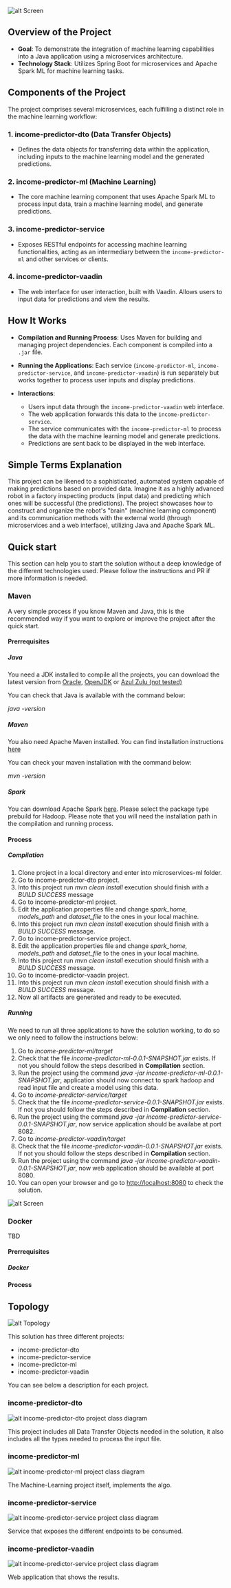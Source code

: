 ![alt Screen](https://github.com/oscuroweb/microservices-ml/blob/master/images/Capture.png)
## Overview of the Project

- **Goal**: To demonstrate the integration of machine learning capabilities into a Java application using a microservices architecture.
- **Technology Stack**: Utilizes Spring Boot for microservices and Apache Spark ML for machine learning tasks.

## Components of the Project

The project comprises several microservices, each fulfilling a distinct role in the machine learning workflow:

### 1. income-predictor-dto (Data Transfer Objects)

- Defines the data objects for transferring data within the application, including inputs to the machine learning model and the generated predictions.

### 2. income-predictor-ml (Machine Learning)

- The core machine learning component that uses Apache Spark ML to process input data, train a machine learning model, and generate predictions.

### 3. income-predictor-service

- Exposes RESTful endpoints for accessing machine learning functionalities, acting as an intermediary between the `income-predictor-ml` and other services or clients.

### 4. income-predictor-vaadin

- The web interface for user interaction, built with Vaadin. Allows users to input data for predictions and view the results.

## How It Works

- **Compilation and Running Process**: Uses Maven for building and managing project dependencies. Each component is compiled into a `.jar` file.

- **Running the Applications**: Each service (`income-predictor-ml`, `income-predictor-service`, and `income-predictor-vaadin`) is run separately but works together to process user inputs and display predictions.

- **Interactions**:
  - Users input data through the `income-predictor-vaadin` web interface.
  - The web application forwards this data to the `income-predictor-service`.
  - The service communicates with the `income-predictor-ml` to process the data with the machine learning model and generate predictions.
  - Predictions are sent back to be displayed in the web interface.

## Simple Terms Explanation

This project can be likened to a sophisticated, automated system capable of making predictions based on provided data. Imagine it as a highly advanced robot in a factory inspecting products (input data) and predicting which ones will be successful (the predictions). The project showcases how to construct and organize the robot's "brain" (machine learning component) and its communication methods with the external world (through microservices and a web interface), utilizing Java and Apache Spark ML.


## Quick start

This section can help you to start the solution without a deep knowledge of the different technologies used. Please follow the instructions and PR if more information is needed.

### Maven

A very simple process if you know Maven and Java, this is the recommended way if you want to explore or improve the project after the quick start.

#### Prerrequisites

##### Java

You need a JDK installed to compile all the projects, you can download the latest version from [Oracle](http://www.oracle.com/technetwork/java/javase/downloads/jdk8-downloads-2133151.html), [OpenJDK](http://openjdk.java.net/install/) or [Azul Zulu (not tested)](https://www.azul.com/downloads/zulu/)

You can check that Java is available with the command below:

_java -version_

##### Maven

You also need Apache Maven installed. You can find installation instructions [here](https://maven.apache.org/download.cgi)

You can check your maven installation with the command below:

_mvn -version_

##### Spark

You can download Apache Spark [here](https://spark.apache.org/downloads.html). Please select the package type prebuild for Hadoop. Please note that you will need the installation path in the compilation and running process.

#### Process

##### Compilation

1. Clone project in a local directory and enter into microservices-ml folder.
2. Go to income-predictor-dto project.
3. Into this project run _mvn clean install_ execution should finish with a _BUILD SUCCESS_ message
4. Go to income-predictor-ml project.
5. Edit the application.properties file and change _spark_home, models_path_ and _dataset_file_ to the ones in your local machine.
6. Into this project run _mvn clean install_ execution should finish with a _BUILD SUCCESS_ message.
7. Go to income-predictor-service project.
8. Edit the application.properties file and change _spark_home, models_path_ and _dataset_file_ to the ones in your local machine.
9. Into this project run _mvn clean install_ execution should finish with a _BUILD SUCCESS_ message.
10. Go to income-predictor-vaadin project.
11. Into this project run _mvn clean install_ execution should finish with a _BUILD SUCCESS_ message.
12. Now all artifacts are generated and ready to be executed.

##### Running

We need to run all three applications to have the solution working, to do so we only need to follow the instructions below:

1. Go to _income-predictor-ml/target_
1. Check that the file _income-predictor-ml-0.0.1-SNAPSHOT.jar_ exists. If not you should follow the steps described in __Compilation__ section.
1. Run the project using the command _java -jar income-predictor-ml-0.0.1-SNAPSHOT.jar_, application should now connect to spark hadoop and read input file and create a model using this data.
1. Go to _income-predictor-service/target_
1. Check that the file _income-predictor-service-0.0.1-SNAPSHOT.jar_ exists. If not you should follow the steps described in __Compilation__ section.
1. Run the project using the command _java -jar income-predictor-service-0.0.1-SNAPSHOT.jar_, now service application should be availabe at port 8082.
1. Go to _income-predictor-vaadin/target_
1. Check that the file _income-predictor-vaadin-0.0.1-SNAPSHOT.jar_ exists. If not you should follow the steps described in __Compilation__ section.
1. Run the project using the command _java -jar income-predictor-vaadin-0.0.1-SNAPSHOT.jar_, now web application should be available at port 8080.
1. You can open your browser and go to [http://localhost:8080](http://localhost:8080) to check the solution.

![alt Screen](https://github.com/oscuroweb/microservices-ml/blob/master/images/Capture.png)

### Docker

TBD

#### Prerrequisites

##### Docker

#### Process

## Topology

![alt Topology](https://github.com/oscuroweb/microservices-ml/blob/master/images/Topology.png)

This solution has three different projects:

- income-predictor-dto
- income-predictor-service
- income-predictor-ml
- income-predictor-vaadin

You can see below a description for each project.

### income-predictor-dto

![alt income-predictor-dto project class diagram](https://github.com/oscuroweb/microservices-ml/blob/master/images/DTO-Diagram.png)

This project includes all Data Transfer Objects needed in the solution, it also includes all the types needed to process the input file.

### income-predictor-ml

![alt income-predictor-ml project class diagram](https://github.com/oscuroweb/microservices-ml/blob/master/images/ML-Diagram.png)

The Machine-Learning project itself, implements the algo.

### income-predictor-service

![alt income-predictor-service project class diagram](https://github.com/oscuroweb/microservices-ml/blob/master/images/Service-Diagram.png)

Service that exposes the different endpoints to be consumed.

### income-predictor-vaadin

![alt income-predictor-service project class diagram](https://github.com/oscuroweb/microservices-ml/blob/master/images/Vaadin-Diagram.png)

Web application that shows the results.



